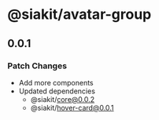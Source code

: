 # @siakit/avatar-group

## 0.0.1

### Patch Changes

- Add more components
- Updated dependencies
  - @siakit/core@0.0.2
  - @siakit/hover-card@0.0.1
